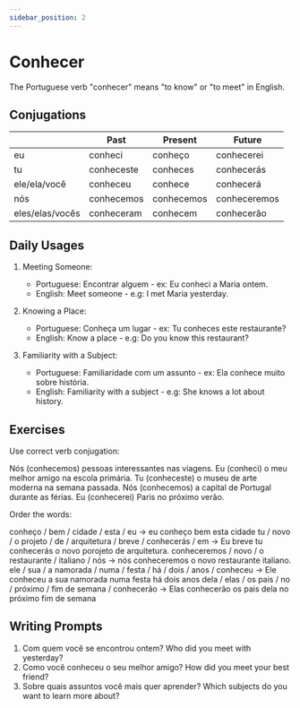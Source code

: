 ```yaml
---
sidebar_position: 2
---
```


# Conhecer

The Portuguese verb "conhecer" means "to know" or "to meet" in English.

## Conjugations

|                 | Past       | Present    | Future       |
| --------------- | ---------- | ---------- | ------------ |
| eu              | conheci    | conheço    | conhecerei   |
| tu              | conheceste | conheces   | conhecerás   |
| ele/ela/você    | conheceu   | conhece    | conhecerá    |
| nós             | conhecemos | conhecemos | conheceremos |
| eles/elas/vocês | conheceram | conhecem   | conhecerão   |

## Daily Usages

1. Meeting Someone:

   - Portuguese: Encontrar alguem - ex: Eu conheci a Maria ontem.
   - English: Meet someone - e.g: I met Maria yesterday.

2. Knowing a Place:

   - Portuguese: Conheça um lugar - ex: Tu conheces este restaurante?
   - English: Know a place - e.g: Do you know this restaurant?

3. Familiarity with a Subject:

   - Portuguese: Familiaridade com um assunto - ex: Ela conhece muito sobre história.
   - English: Familiarity with a subject - e.g: She knows a lot about history.

## Exercises

Use correct verb conjugation:

Nós (conhecemos) pessoas interessantes nas viagens.
Eu (conheci) o meu melhor amigo na escola primária.
Tu (conheceste) o museu de arte moderna na semana passada.
Nós (conhecemos) a capital de Portugal durante as férias.
Eu (conhecerei) Paris no próximo verão.

Order the words:

conheço / bem / cidade / esta / eu -> eu conheço bem esta cidade
tu / novo / o projeto / de / arquitetura / breve / conhecerás / em -> Eu breve tu conhecerás o novo porojeto de arquitetura.
conheceremos / novo / o restaurante / italiano / nós -> nós conheceremos o novo restaurante italiano.
ele / sua / a namorada / numa / festa / há / dois / anos / conheceu -> Ele conheceu a sua namorada numa festa há dois anos
dela / elas / os pais / no / próximo / fim de semana / conhecerão -> Elas conhecerão os pais dela no próximo fim de semana

## Writing Prompts

1. Com quem você se encontrou ontem? Who did you meet with yesterday?
2. Como você conheceu o seu melhor amigo? How did you meet your best friend?
3. Sobre quais assuntos você mais quer aprender? Which subjects do you want to learn more about?
